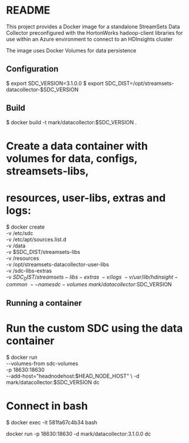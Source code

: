 # README

This project provides a Docker image for a standalone StreamSets Data Collector preconfigured
with the HortonWorks hadoop-client libraries for use within an Azure environment to connect to 
an HDInsights cluster

The image uses Docker Volumes for data persistence

## Configuration
$ export SDC_VERSION=3.1.0.0
$ export SDC_DIST=/opt/streamsets-datacollector-$SDC_VERSION



## Build
$ docker build -t mark/datacollector:$SDC_VERSION .



# Create a data container with volumes for data, configs, streamsets-libs, 
# resources, user-libs, extras and logs:

$ docker create \
 -v /etc/sdc \
 -v /etc/apt/sources.list.d \
 -v /data \
 -v $SDC_DIST/streamsets-libs \
 -v /resources \
 -v /opt/streamsets-datacollector-user-libs \
 -v /sdc-libs-extras \
 -v $SDC_DIST/streamsets-libs-extras \
 -v /logs \
 -v /usr/lib/hdinsight-common \
 --name sdc-volumes \
 mark/datacollector:$SDC_VERSION



## Running a container
# Run the custom SDC using the data container
$ docker run \
 --volumes-from sdc-volumes \
 -p 18630:18630  \
 --add-host="headnodehost:$HEAD_NODE_HOST" \
 -d mark/datacollector:$SDC_VERSION dc 
 
 
 
# Connect in bash 
$ docker exec -it 581fa67c4b34 bash

docker run  -p 18630:18630 -d mark/datacollector:3.1.0.0 dc 

